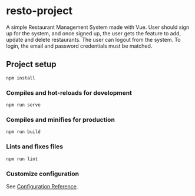 # resto-project
A simple Restaurant Management System made with Vue. User should sign up for the system, and once signed up, the user gets the feature to add, update and delete restaurants. The user can logout from the system. To login, the email and password credentials must be matched.

## Project setup
```
npm install
```

### Compiles and hot-reloads for development
```
npm run serve
```

### Compiles and minifies for production
```
npm run build
```

### Lints and fixes files
```
npm run lint
```

### Customize configuration
See [Configuration Reference](https://cli.vuejs.org/config/).
